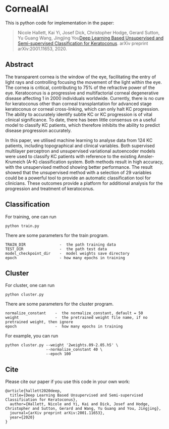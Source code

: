 # CornealAI
This is python code for implementation in the paper: 
>Nicole Hallett, Kai Yi, Josef Dick, Christopher Hodge, Gerard Sutton, Yu Guang Wang, Jingjing You[Deep Learning Based Unsupervised and Semi-supervised Classification for Keratoconus](https://arxiv.org/abs/2001.11653). arXiv preprint arXiv:2001.11653, 2020.

## Abstract
The transparent cornea is the window of the eye,
facilitating the entry of light rays and controlling focusing the
movement of the light within the eye. The cornea is critical, contributing to 75% of the refractive power of the eye. Keratoconus
is a progressive and multifactorial corneal degenerative disease
affecting 1 in 2000 individuals worldwide. Currently, there is
no cure for keratoconus other than corneal transplantation for
advanced stage keratoconus or corneal cross-linking, which can
only halt KC progression. The ability to accurately identify subtle
KC or KC progression is of vital clinical significance. To date,
there has been little consensus on a useful model to classify KC
patients, which therefore inhibits the ability to predict disease
progression accurately.

In this paper, we utilised machine learning to analyse data from
124 KC patients, including topographical and clinical variables.
Both supervised multilayer perceptron and unsupervised variational autoencoder models were used to classify KC patients with
reference to the existing Amsler-Krumeich (A-K) classification
system. Both methods result in high accuracy, with the unsupervised method showing better performance. The result showed that
the unsupervised method with a selection of 29 variables could
be a powerful tool to provide an automatic classification tool
for clinicians. These outcomes provide a platform for additional
analysis for the progression and treatment of keratoconus.


## Classification
For training, one can run 
```
python train.py
```
There are some parameters for the train program.
```
TRAIN_DIR               -  the path training data
TEST_DIR                -  the path test data
model_checkpoint_dir    -  model weights save directory   
epoch                   - how many epochs in training

```

## Cluster
For cluster, one can run 
```
python cluster.py
```
There are some parameters for the cluster program.
```
normalize_constant    -  the normalize_constant, default = 50
weight                -  the pretrained weight file name, if no pretrained weight, then ignore
epoch                 -  how many epochs in training

```
For example, you can run
```
python cluster.py --weight '2weights.09-2.05.h5' \
                  --normalize_constant 40 \
                  --epoch 100
```


## Cite
Please cite our paper if you use this code in your own work:
```
@article{hallett2020deep,
  title={Deep Learning Based Unsupervised and Semi-supervised Classification for Keratoconus},
  author={Hallett, Nicole and Yi, Kai and Dick, Josef and Hodge, Christopher and Sutton, Gerard and Wang, Yu Guang and You, Jingjing},
  journal={arXiv preprint arXiv:2001.11653},
  year={2020}
}
```
